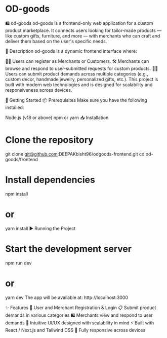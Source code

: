 # OD-goods
🛍️ od-goods
od-goods is a frontend-only web application for a custom product marketplace. It connects users looking for tailor-made products — like custom gifts, furniture, and more — with merchants who can craft and deliver them based on the user's specific needs.

📝 Description
od-goods is a dynamic frontend interface where:

🧑‍💼 Users can register as Merchants or Customers.
🛠️ Merchants can browse and respond to user-submitted requests for custom products.
🙋‍♂️ Users can submit product demands across multiple categories (e.g., custom decor, handmade jewelry, personalized gifts, etc.).
This project is built with modern web technologies and is designed for scalability and responsiveness across devices.

🚀 Getting Started
📦 Prerequisites
Make sure you have the following installed:

Node.js (v18 or above)
npm or yarn
📥 Installation
# Clone the repository
git clone git@github.com:DEEPAKbisht96/odgoods-frontend.git
cd od-goods/frontend

# Install dependencies
npm install
# or
yarn install
▶️ Running the Project
# Start the development server
npm run dev
# or
yarn dev
The app will be available at: http://localhost:3000

✨ Features
🔐 User and Merchant Registration & Login
📋 Submit product demands in various categories
🛍️ Merchants view and respond to user demands
💬 Intuitive UI/UX designed with scalability in mind
⚡ Built with React / Next.js and Tailwind CSS
📱 Fully responsive across devices
